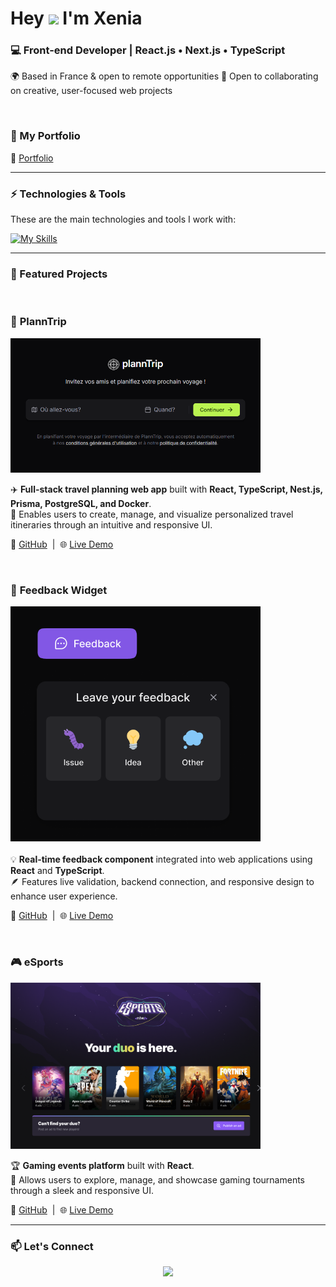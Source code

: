 <h1 align="start">Hey <img src="https://raw.githubusercontent.com/kaueMarques/kaueMarques/master/hi.gif" height="30px"> I'm Xenia</h1>

<h3 align="start">💻 Front-end Developer | React.js • Next.js • TypeScript</h3>

<p align="start">
🌍 Based in France & open to remote opportunities  
🤝 Open to collaborating on creative, user-focused web projects  
</p>

<br>

### 🎨 My Portfolio  
🔗 <a href="https://xeniadev.netlify.app/" target="_blank">Portfolio</a>

----

### ⚡ Technologies & Tools  

These are the main technologies and tools I work with:

[![My Skills](https://skillicons.dev/icons?i=html,css,js,ts,react,next,tailwind,mui,nodejs,nest,prisma,supabase,docker,figma,gitlab)](https://skillicons.dev)

----

### 🧩 Featured Projects  

<br>

### 🧭 **PlannTrip**
<img src="assets/img/plannTrip.png" width="400" alt="PlannTrip preview"/>

✈️ **Full-stack travel planning web app** built with **React, TypeScript, Nest.js, Prisma, PostgreSQL, and Docker**.  
🧠 Enables users to create, manage, and visualize personalized travel itineraries through an intuitive and responsive UI.  

🔗 [GitHub](https://github.com/xeniaalex3/PlannTrip) &nbsp;|&nbsp; 🌐 [Live Demo](https://planntrip.netlify.app/)

<br>

### 💬 **Feedback Widget**
<img src="assets/img/feedback1.png" width="400" alt="Feedback Widget preview"/>

💡 **Real-time feedback component** integrated into web applications using **React** and **TypeScript**.  
🪶 Features live validation, backend connection, and responsive design to enhance user experience.  

🔗 [GitHub](https://github.com/xeniaalex3/Feedback-Widget) &nbsp;|&nbsp; 🌐 [Live Demo](https://feedback-widget-xi-snowy.vercel.app/)

<br>

### 🎮 **eSports**
<img src="assets/img/esports.png" width="400" alt="Feedback Widget preview"/>

🏆 **Gaming events platform** built with **React**.  
🎯 Allows users to explore, manage, and showcase gaming tournaments through a sleek and responsive UI.  

🔗 [GitHub](https://github.com/xeniaalex3/eSports) &nbsp;|&nbsp; 🌐 [Live Demo](https://e-sports-phi.vercel.app/)

----

### 📫 Let's Connect  

<p align="center">
<a href="https://xeniadev.netlify.app" target="_blank"><img src="https://img.shields.io/badge/Portfolio-000?style=for-the-badge&logo=vercel&logoColor=white" /></a>
</p>













